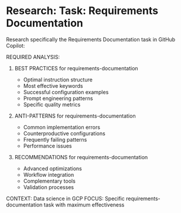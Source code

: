# Research: Task: Requirements Documentation

Research specifically the Requirements Documentation task in GitHub Copilot:

REQUIRED ANALYSIS:
1. BEST PRACTICES for requirements-documentation
   - Optimal instruction structure
   - Most effective keywords
   - Successful configuration examples
   - Prompt engineering patterns
   - Specific quality metrics

2. ANTI-PATTERNS for requirements-documentation
   - Common implementation errors
   - Counterproductive configurations
   - Frequently failing patterns
   - Performance issues

3. RECOMMENDATIONS for requirements-documentation
   - Advanced optimizations
   - Workflow integration
   - Complementary tools
   - Validation processes

CONTEXT: Data science in GCP
FOCUS: Specific requirements-documentation task with maximum effectiveness
            